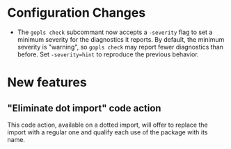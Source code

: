 # Configuration Changes

- The `gopls check` subcommant now accepts a `-severity` flag to set a minimum
  severity for the diagnostics it reports. By default, the minimum severity
  is "warning", so `gopls check` may report fewer diagnostics than before. Set
  `-severity=hint` to reproduce the previous behavior.

# New features

## "Eliminate dot import" code action

This code action, available on a dotted import, will offer to replace
the import with a regular one and qualify each use of the package
with its name.
